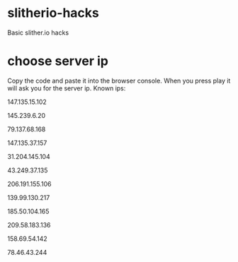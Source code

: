 # slitherio-hacks
Basic slither.io hacks

# choose server ip
Copy the code and paste it into the browser console. When you press play it will ask you for the server ip. Known ips:

147.135.15.102

145.239.6.20

79.137.68.168

147.135.37.157

31.204.145.104

43.249.37.135

206.191.155.106

139.99.130.217

185.50.104.165

209.58.183.136

158.69.54.142

78.46.43.244
